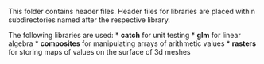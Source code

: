 This folder contains header files. Header files for libraries are placed within subdirectories named after the respective library. 

The following libraries are used:
	* **catch** for unit testing
	* **glm** for linear algebra
	* **composites** for manipulating arrays of arithmetic values
	* **rasters** for storing maps of values on the surface of 3d meshes